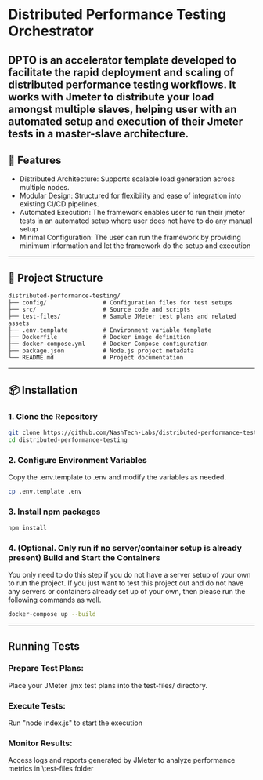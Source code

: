 
# Distributed Performance Testing Orchestrator

DPTO is an accelerator template developed to facilitate the rapid deployment and scaling of distributed performance testing workflows. It works with Jmeter to distribute your load amongst multiple slaves, helping user with an automated setup and execution of their Jmeter tests in a master-slave architecture. 
---

## 🚀 Features

- Distributed Architecture: Supports scalable load generation across multiple nodes.
- Modular Design: Structured for flexibility and ease of integration into existing CI/CD pipelines.
- Automated Execution: The framework enables user to run their jmeter tests in an automated setup where user does not have to do any manual setup
- Minimal Configuration: The user can run the framework by providing minimum information and let the framework do the setup and execution 

---

## 📁 Project Structure

```
distributed-performance-testing/
├── config/                # Configuration files for test setups
├── src/                   # Source code and scripts
├── test-files/            # Sample JMeter test plans and related assets
├── .env.template          # Environment variable template
├── Dockerfile             # Docker image definition
├── docker-compose.yml     # Docker Compose configuration
├── package.json           # Node.js project metadata
└── README.md              # Project documentation
```

---

## 📦 Installation

### 1. Clone the Repository

```bash
git clone https://github.com/NashTech-Labs/distributed-performance-testing.git
cd distributed-performance-testing
```

### 2. Configure Environment Variables
Copy the .env.template to .env and modify the variables as needed.

```bash
cp .env.template .env 
```

### 3. Install npm packages

```bash
npm install
```

### 4. (Optional. Only run if no server/container setup is already present) Build and Start the Containers
You only need to do this step if you do not have a server setup of your own to run the project. If you just want to test this project out and do not have any servers or containers already set up of your own, then please run the following commands as well. 

```bash
docker-compose up --build
```
---

##  Running Tests

### Prepare Test Plans:

Place your JMeter .jmx test plans into the test-files/ directory.​

### Execute Tests:

Run "node index.js" to start the execution

### Monitor Results:

Access logs and reports generated by JMeter to analyze performance metrics in \test-files folder